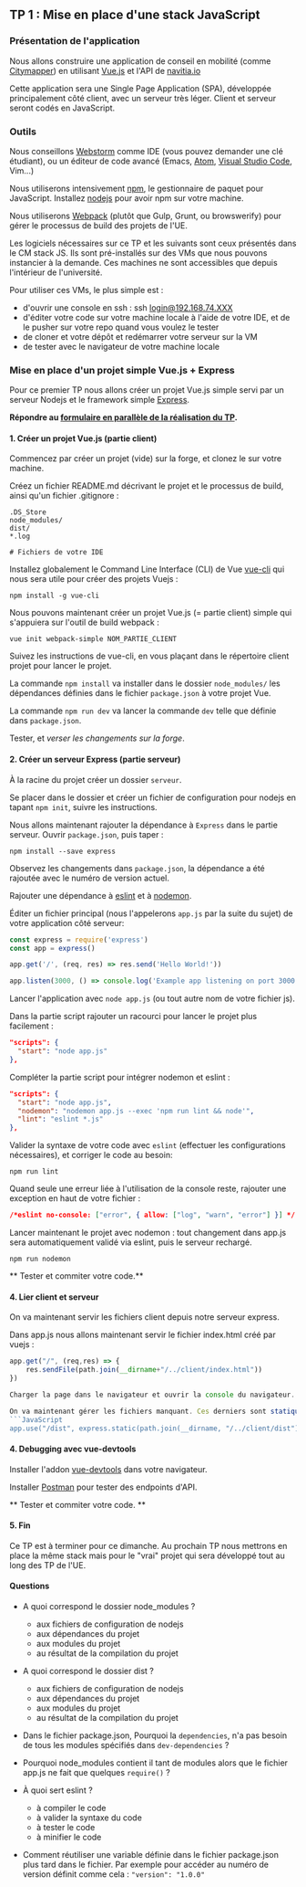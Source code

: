## TP 1 : Mise en place d'une stack JavaScript

### Présentation de l'application

Nous allons construire une application de conseil en mobilité (comme [Citymapper](http://citymapper.fr/)) en utilisant [Vue.js](http://vuejs.org/) et l'API de [navitia.io](https://www.navitia.io/)

Cette application sera une Single Page Application (SPA), développée principalement côté client, avec un serveur très léger. Client et serveur seront codés en JavaScript.

### Outils

Nous conseillons [Webstorm](https://www.jetbrains.com/webstorm/) comme IDE (vous pouvez demander une clé étudiant), ou un éditeur de code avancé (Emacs, [Atom](https://atom.io), [Visual Studio Code](https://code.visualstudio.com/), Vim...)

Nous utiliserons intensivement [npm](https://www.npmjs.com/), le gestionnaire de paquet pour JavaScript. Installez [nodejs](https://nodejs.org/en/) pour avoir npm sur votre machine.

Nous utiliserons [Webpack](https://webpack.github.io/) (plutôt que Gulp, Grunt, ou browswerify) pour gérer le processus de build des projets de l'UE.

Les logiciels nécessaires sur ce TP et les suivants sont ceux présentés dans le CM stack JS. Ils sont pré-installés sur des VMs que nous pouvons instancier à la demande. Ces machines ne sont accessibles que depuis l'intérieur de l'université.

Pour utiliser ces VMs, le plus simple est :
- d'ouvrir une console en ssh : ssh login@192.168.74.XXX
- d'éditer votre code sur votre machine locale à l'aide de votre IDE, et de le pusher sur votre repo quand vous voulez le tester
- de cloner et votre dépôt et redémarrer votre serveur sur la VM
- de tester avec le navigateur de votre machine locale


### Mise en place d'un projet simple Vue.js + Express

Pour ce premier TP nous allons créer un projet Vue.js simple servi par un serveur Nodejs et le framework simple [Express](http://expressjs.com/).


**Répondre au [formulaire en parallèle de la réalisation du TP]().**

#### 1. Créer un projet Vue.js (partie client)

Commencez par créer un projet (vide) sur la forge, et clonez le sur votre machine.

Créez un fichier README.md décrivant le projet et le processus de build, ainsi qu'un fichier .gitignore :

```
.DS_Store
node_modules/
dist/
*.log

# Fichiers de votre IDE
```

Installez globalement le Command Line Interface (CLI) de Vue [vue-cli](https://github.com/vuejs/vue-cli) qui nous sera utile pour créer des projets Vuejs :

```
npm install -g vue-cli
```

Nous pouvons maintenant créer un projet Vue.js (= partie client) simple qui s'appuiera sur l'outil de build webpack :

```
vue init webpack-simple NOM_PARTIE_CLIENT
```

Suivez les instructions de vue-cli, en vous plaçant dans le répertoire client projet pour lancer le projet.

La commande `npm install` va installer dans le dossier `node_modules/` les dépendances définies dans le fichier `package.json` à votre projet Vue.

La commande `npm run dev` va lancer la commande `dev` telle que définie dans `package.json`.

Tester, et *verser les changements sur la forge*.

#### 2. Créer un serveur Express (partie serveur)

À la racine du projet créer un dossier `serveur`.

Se placer dans le dossier et créer un fichier de configuration pour nodejs en tapant `npm init`, suivre les instructions.

Nous allons maintenant rajouter la dépendance à `Express` dans le partie serveur. Ouvrir `package.json`, puis taper :

`npm install --save express`

Observez les changements dans `package.json`, la dépendance a été rajoutée avec le numéro de version actuel.

Rajouter une dépendance à [eslint](https://eslint.org/) et à [nodemon](https://nodemon.io/).

Éditer un fichier principal (nous l'appelerons `app.js` par la suite du sujet) de votre application côté serveur:
```JavaScript
const express = require('express')
const app = express()

app.get('/', (req, res) => res.send('Hello World!'))

app.listen(3000, () => console.log('Example app listening on port 3000!'))
```

Lancer l'application avec `node app.js` (ou tout autre nom de votre fichier js).

Dans la partie script rajouter un racourci pour lancer le projet plus facilement :

```json
"scripts": {
  "start": "node app.js"
},
```

Compléter la partie script pour intégrer nodemon et eslint :
```json
"scripts": {
  "start": "node app.js",
  "nodemon": "nodemon app.js --exec 'npm run lint && node'",
  "lint": "eslint *.js"
},
```

Valider la syntaxe de votre code avec `eslint` (effectuer les configurations nécessaires), et corriger le code au besoin:
```
npm run lint
```

Quand seule une erreur liée à l'utilisation de la console reste, rajouter une exception en haut de votre fichier :
```json
/*eslint no-console: ["error", { allow: ["log", "warn", "error"] }] */
```

Lancer maintenant le projet avec nodemon : tout changement dans app.js sera automatiquement validé via eslint, puis le serveur rechargé.

```
npm run nodemon
```


** Tester et commiter votre code.**

#### 4. Lier client et serveur

On va maintenant servir les fichiers client depuis notre serveur express.

Dans app.js nous allons maintenant servir le fichier index.html créé par vuejs :
```JavaScript
app.get("/", (req,res) => {
	res.sendFile(path.join(__dirname+"/../client/index.html"))
})

Charger la page dans le navigateur et ouvrir la console du navigateur. Qu'est ce qui chargé ? Et qu'est ce qui ne l'est pas ?

On va maintenant gérer les fichiers manquant. Ces derniers sont statiques (il ne changent pas). On peut donc faire un lien "dur" vers le dossier qui les contient.
```JavaScript
app.use("/dist", express.static(path.join(__dirname, "/../client/dist")))
```

#### 4. Debugging avec vue-devtools

Installer l'addon [vue-devtools](https://github.com/vuejs/vue-devtools) dans votre navigateur.

Installer [Postman](https://www.getpostman.com/) pour tester des endpoints d'API.

** Tester et commiter votre code. **

#### 5. Fin

Ce TP est à terminer pour ce dimanche. Au prochain TP nous mettrons en place la même stack mais pour le "vrai" projet qui sera développé tout au long des TP de l'UE.


#### Questions

- A quoi correspond le dossier node_modules ?
  - aux fichiers de configuration de nodejs
  - aux dépendances du projet
  - aux modules du projet
  - au résultat de la compilation du projet

- A quoi correspond le dossier dist ?
  - aux fichiers de configuration de nodejs
  - aux dépendances du projet
  - aux modules du projet
  - au résultat de la compilation du projet


- Dans le fichier package.json, Pourquoi la `dependencies`, n'a pas besoin de tous les modules spécifiés dans `dev-dependencies` ?

- Pourquoi node_modules contient il tant de modules alors que le fichier app.js ne fait que quelques `require()` ?

- À quoi sert eslint ?
  - à compiler le code
  - à valider la syntaxe du code
  - à tester le code
  - à minifier le code

- Comment réutiliser une variable définie dans le fichier package.json plus tard dans le fichier. Par exemple pour accéder au numéro de version définit comme cela : `"version": "1.0.0"`
